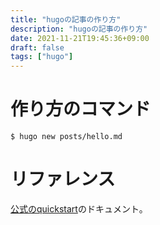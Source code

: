 ```yaml
---
title: "hugoの記事の作り方"
description: "hugoの記事の作り方"
date: 2021-11-21T19:45:36+09:00
draft: false
tags: ["hugo"]
---
```



# 作り方のコマンド

```
$ hugo new posts/hello.md
```

# リファレンス


[公式のquickstart](https://gohugo.io/getting-started/quick-start/#step-4-add-some-content)のドキュメント。

